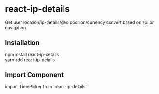 # react-ip-details

Get user location/ip-details/geo position/currency convert based on api or navigation

## Installation

npm install react-ip-details <br/>
yarn add react-ip-details

## Import Component

import TimePicker from 'react-ip-details'
